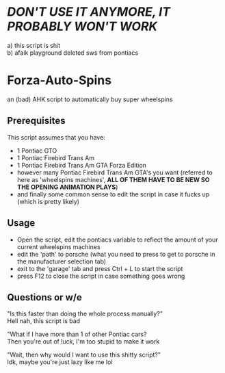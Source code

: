 # ***DON'T USE IT ANYMORE, IT PROBABLY WON'T WORK***
a) this script is shit  
b) afaik playground deleted sws from pontiacs

# Forza-Auto-Spins
an (bad) AHK script to automatically buy super wheelspins
## Prerequisites
This script assumes that you have:
 - 1 Pontiac GTO
 - 1 Pontiac Firebird Trans Am
 - 1 Pontiac Firebird Trans Am GTA Forza Edition
 - however many Pontiac Firebird Trans Am GTA's you want (referred to here as 'wheelspins machines', **ALL OF THEM HAVE TO BE NEW SO THE OPENING ANIMATION PLAYS**)
 - and finally some common sense to edit the script in case it fucks up (which is pretty likely) 
## Usage
- Open the script, edit the pontiacs variable to reflect the amount of your current wheelspins machines 
- edit the 'path' to porsche (what you need to press to get to porsche in the manufacturer selection tab)
- exit to the 'garage' tab and press Ctrl + L to start the script
- press F12 to close the script in case something goes wrong 
## Questions or w/e
"Is this faster than doing the whole process manually?"  
Hell nah, this script is bad

"What if I have more than 1 of other Pontiac cars?  
Then you're out of luck, I'm too stupid to make it work 

"Wait, then why would I want to use this shitty script?"  
Idk, maybe you're just lazy like me lol
